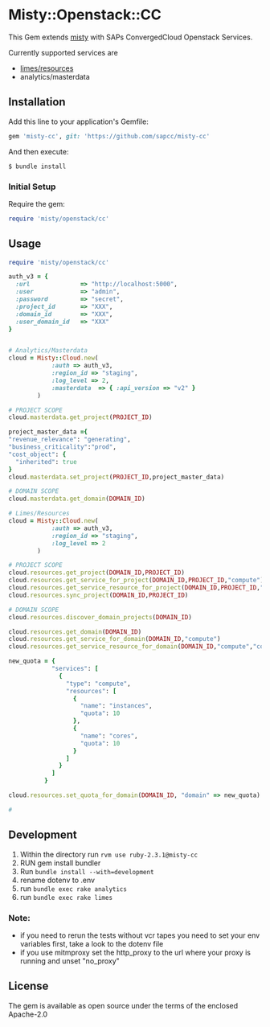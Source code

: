 # Misty::Openstack::CC

This Gem extends [misty](https://github.com/flystack/misty/) with SAPs ConvergedCloud Openstack Services.

Currently supported services are

* [limes/resources](https://github.com/sapcc/limes)
* analytics/masterdata

## Installation

Add this line to your application's Gemfile:

```ruby
gem 'misty-cc', git: 'https://github.com/sapcc/misty-cc'
```

And then execute:

    $ bundle install

### Initial Setup

Require the gem:

```ruby
require 'misty/openstack/cc'
```

## Usage

```ruby
require 'misty/openstack/cc'

auth_v3 = {
  :url              => "http://localhost:5000",
  :user             => "admin",
  :password         => "secret",
  :project_id       => "XXX",
  :domain_id        => "XXX",
  :user_domain_id   => "XXX"
}


# Analytics/Masterdata
cloud = Misty::Cloud.new(
            :auth => auth_v3,
            :region_id => "staging",
            :log_level => 2,
            :masterdata  => { :api_version => "v2" }
        )

# PROJECT SCOPE
cloud.masterdata.get_project(PROJECT_ID)

project_master_data ={ 
"revenue_relevance": "generating",
"business_criticality":"prod",
"cost_object": {
  "inherited": true
}
cloud.masterdata.set_project(PROJECT_ID,project_master_data)

# DOMAIN SCOPE
cloud.masterdata.get_domain(DOMAIN_ID)

# Limes/Resources
cloud = Misty::Cloud.new(
            :auth => auth_v3,
            :region_id => "staging",
            :log_level => 2
        )

# PROJECT SCOPE
cloud.resources.get_project(DOMAIN_ID,PROJECT_ID)
cloud.resources.get_service_for_project(DOMAIN_ID,PROJECT_ID,"compute")
cloud.resources.get_service_resource_for_project(DOMAIN_ID,PROJECT_ID,"compute","cores")
cloud.resources.sync_project(DOMAIN_ID,PROJECT_ID)

# DOMAIN SCOPE
cloud.resources.discover_domain_projects(DOMAIN_ID)

cloud.resources.get_domain(DOMAIN_ID)
cloud.resources.get_service_for_domain(DOMAIN_ID,"compute")
cloud.resources.get_service_resource_for_domain(DOMAIN_ID,"compute","cores")

new_quota = {
            "services": [
              {
                "type": "compute",
                "resources": [
                  {
                    "name": "instances",
                    "quota": 10
                  },
                  {
                    "name": "cores",
                    "quota": 10
                  }
                ]
              }
            ]
          }

cloud.resources.set_quota_for_domain(DOMAIN_ID, "domain" => new_quota)

# 

```

## Development

1. Within the directory run `rvm use ruby-2.3.1@misty-cc`
2. RUN gem install bundler
3. Run `bundle install --with=development`
4. rename dotenv to .env
5. run `bundle exec rake analytics`
6. run `bundle exec rake limes`

### Note: 
* if you need to rerun the tests without vcr tapes you need to set your env variables first, take a look to the dotenv file
* if you use mitmproxy set the http_proxy to the url where your proxy is running and unset "no_proxy" 

## License

The gem is available as open source under the terms of the enclosed Apache-2.0

